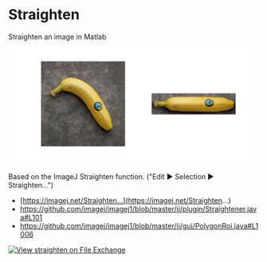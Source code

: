 # Straighten
Straighten an image in Matlab
<p align="center">
<img src="straighten_result.jpg">
</p>
Based on the ImageJ Straighten function. ("Edit  ▶ Selection  ▶ Straighten...")

* [https://imagej.net/Straighten...](https://imagej.net/Straighten...)
* https://github.com/imagej/imagej1/blob/master/ij/plugin/Straightener.java#L101
* https://github.com/imagej/imagej1/blob/master/ij/gui/PolygonRoi.java#L1006

[![View straighten on File Exchange](https://www.mathworks.com/matlabcentral/images/matlab-file-exchange.svg)](https://nl.mathworks.com/matlabcentral/fileexchange/72266-straighten)
